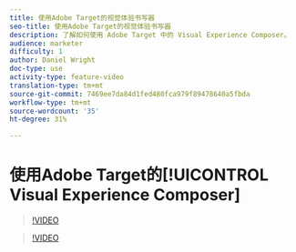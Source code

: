 ```yaml
---
title: 使用Adobe Target的视觉体验书写器
seo-title: 使用Adobe Target的视觉体验书写器
description: 了解如何使用 Adobe Target 中的 Visual Experience Composer。
audience: marketer
difficulty: 1
author: Daniel Wright
doc-type: use
activity-type: feature-video
translation-type: tm+mt
source-git-commit: 7469ee7da84d1fed480fca979f89478640a5fbda
workflow-type: tm+mt
source-wordcount: '35'
ht-degree: 31%

---
```



# 使用Adobe Target的[!UICONTROL Visual Experience Composer]

>[!VIDEO](https://video.tv.adobe.com/v/17399/?quality=12)

>[!VIDEO](https://video.tv.adobe.com/v/17401/?quality=12)
